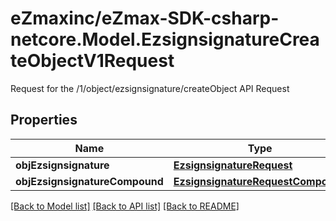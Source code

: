 # eZmaxinc/eZmax-SDK-csharp-netcore.Model.EzsignsignatureCreateObjectV1Request
Request for the /1/object/ezsignsignature/createObject API Request

## Properties

Name | Type | Description | Notes
------------ | ------------- | ------------- | -------------
**objEzsignsignature** | [**EzsignsignatureRequest**](EzsignsignatureRequest.md) |  | [optional] 
**objEzsignsignatureCompound** | [**EzsignsignatureRequestCompound**](EzsignsignatureRequestCompound.md) |  | [optional] 

[[Back to Model list]](../README.md#documentation-for-models) [[Back to API list]](../README.md#documentation-for-api-endpoints) [[Back to README]](../README.md)

